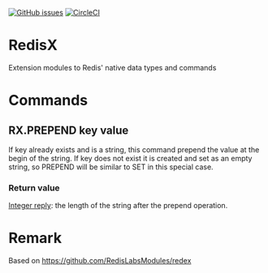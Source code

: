 [![GitHub issues](https://img.shields.io/github/release/RedisLabsModules/RedisX.svg)](https://github.com/RedisLabsModules/RedisX/releases/latest)
[![CircleCI](https://circleci.com/gh/RedisLabsModules/RedisX/tree/master.svg?style=svg)](https://circleci.com/gh/RedisLabsModules/RedisX/tree/master)

# RedisX
Extension modules to Redis' native data types and commands




# Commands

## RX.PREPEND key value
If key already exists and is a string, this command prepend the value at the begin of the string. If key does not exist it is created and set as an empty string, so PREPEND will be similar to SET in this special case.

### Return value
[Integer reply](https://redis.io/topics/protocol#integer-reply): the length of the string after the prepend operation.


















# Remark 
Based on https://github.com/RedisLabsModules/redex
